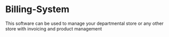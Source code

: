 # Billing-System
This software can be used to manage your departmental store or any other store with invoicing and product management
